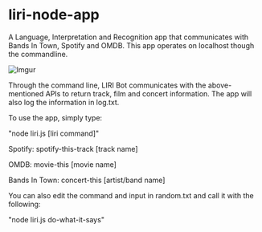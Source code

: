 # liri-node-app
A Language, Interpretation and Recognition app that communicates with Bands In Town, Spotify and OMDB. This app operates on localhost though the commandline.

![Imgur](https://i.imgur.com/lgkPaNG.gif)

Through the command line, LIRI Bot communicates with the above-mentioned APIs to return track, film and concert information. The app will also log the information in log.txt.

To use the app, simply type:

"node liri.js [liri command]"

Spotify: spotify-this-track [track name]

OMDB: movie-this [movie name]

Bands In Town: concert-this [artist/band name]

You can also edit the command and input in random.txt and call it with the following:

"node liri.js do-what-it-says"
